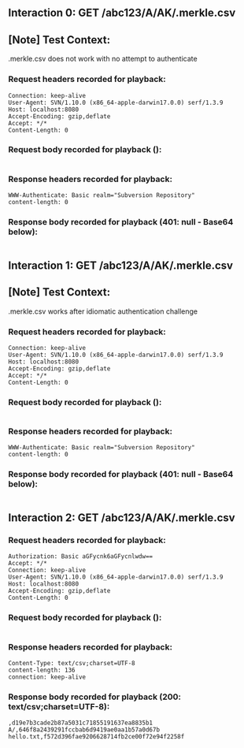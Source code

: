 ## Interaction 0: GET /abc123/A/AK/.merkle.csv

## [Note] Test Context:

.merkle.csv does not work with no attempt to authenticate

### Request headers recorded for playback:

```
Connection: keep-alive
User-Agent: SVN/1.10.0 (x86_64-apple-darwin17.0.0) serf/1.3.9
Host: localhost:8080
Accept-Encoding: gzip,deflate
Accept: */*
Content-Length: 0
```

### Request body recorded for playback ():

```

```

### Response headers recorded for playback:

```
WWW-Authenticate: Basic realm="Subversion Repository"
content-length: 0
```

### Response body recorded for playback (401: null - Base64 below):

```

```

## Interaction 1: GET /abc123/A/AK/.merkle.csv

## [Note] Test Context:

.merkle.csv works after idiomatic authentication challenge

### Request headers recorded for playback:

```
Connection: keep-alive
User-Agent: SVN/1.10.0 (x86_64-apple-darwin17.0.0) serf/1.3.9
Host: localhost:8080
Accept-Encoding: gzip,deflate
Accept: */*
Content-Length: 0
```

### Request body recorded for playback ():

```

```

### Response headers recorded for playback:

```
WWW-Authenticate: Basic realm="Subversion Repository"
content-length: 0
```

### Response body recorded for playback (401: null - Base64 below):

```

```

## Interaction 2: GET /abc123/A/AK/.merkle.csv

### Request headers recorded for playback:

```
Authorization: Basic aGFycnk6aGFycnlwdw==
Accept: */*
Connection: keep-alive
User-Agent: SVN/1.10.0 (x86_64-apple-darwin17.0.0) serf/1.3.9
Host: localhost:8080
Accept-Encoding: gzip,deflate
Content-Length: 0
```

### Request body recorded for playback ():

```

```

### Response headers recorded for playback:

```
Content-Type: text/csv;charset=UTF-8
content-length: 136
connection: keep-alive
```

### Response body recorded for playback (200: text/csv;charset=UTF-8):

```
,d19e7b3cade2b87a5031c71855191637ea8835b1
A/,646f8a2439291fccbab6d9419ae0aa1b57a0d67b
hello.txt,f572d396fae9206628714fb2ce00f72e94f2258f
```

